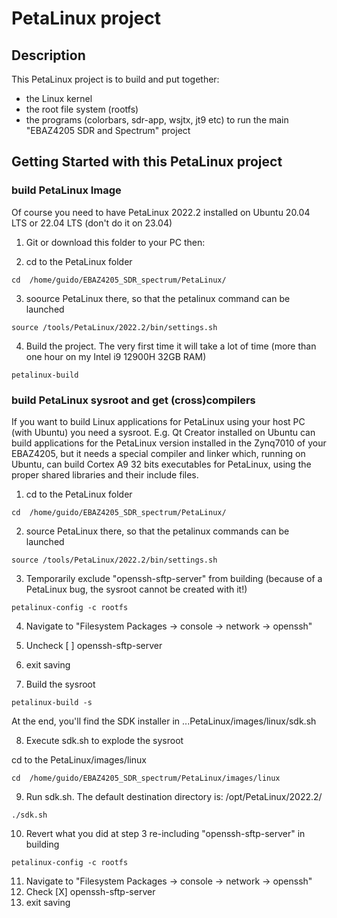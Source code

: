 # PetaLinux project
 
## Description

This PetaLinux project is to build and put together:
* the Linux kernel
* the root file system (rootfs)
* the programs (colorbars, sdr-app, wsjtx, jt9 etc)
to run the main "EBAZ4205 SDR and Spectrum" project

## Getting Started with this PetaLinux project

### build PetaLinux Image

Of course you need to have PetaLinux 2022.2 installed on Ubuntu 20.04 LTS or 22.04 LTS (don't do it on 23.04)

1. Git or download this folder to your PC
then:

2. cd to the PetaLinux folder
```
cd  /home/guido/EBAZ4205_SDR_spectrum/PetaLinux/ 
```
3. soource PetaLinux there, so that the petalinux command can be launched
```
source /tools/PetaLinux/2022.2/bin/settings.sh 
```

4. Build the project. The very first time it will take a lot of time (more than one hour on my Intel i9 12900H 32GB RAM)
```
petalinux-build
```


### build PetaLinux sysroot and get (cross)compilers

If you want to build Linux applications for PetaLinux using your host PC (with Ubuntu) you need a sysroot. E.g. Qt Creator installed on Ubuntu can build applications for the PetaLinux version installed in the Zynq7010 of your EBAZ4205, but it needs a special compiler and linker which, running on Ubuntu, can build Cortex A9 32 bits executables for PetaLinux, using the proper shared libraries and their include files. 

1. cd to the PetaLinux folder
```
cd  /home/guido/EBAZ4205_SDR_spectrum/PetaLinux/ 
```
2. source PetaLinux there, so that the petalinux commands can be launched
```
source /tools/PetaLinux/2022.2/bin/settings.sh 
```

3. Temporarily exclude "openssh-sftp-server" from building (because of a PetaLinux bug, the sysroot cannot be created with it!)
```
petalinux-config -c rootfs 
```
4. Navigate to "Filesystem Packages  → console  → network  → openssh"
5. Uncheck [ ] openssh-sftp-server 
6. exit saving

7. Build the sysroot
```
petalinux-build -s
```
At the end, you'll find the SDK installer in ...PetaLinux/images/linux/sdk.sh

8. Execute sdk.sh to explode the sysroot

cd to the PetaLinux/images/linux
```
cd  /home/guido/EBAZ4205_SDR_spectrum/PetaLinux/images/linux
```
9. Run sdk.sh. The default destination directory is: /opt/PetaLinux/2022.2/
```
./sdk.sh
```
10. Revert what you did at step 3 re-including "openssh-sftp-server" in building
```
petalinux-config -c rootfs 
```
11. Navigate to "Filesystem Packages  → console  → network  → openssh"
12. Check [X] openssh-sftp-server 
13. exit saving
